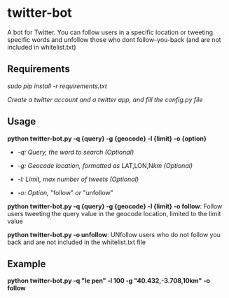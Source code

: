 # twitter-bot
A bot for Twitter. You can follow users in a specific location or tweeting specific words and unfollow those who dont follow-you-back (and are not included in  whitelist.txt)

## Requirements

*sudo pip install -r requirements.txt*

*Create a twitter account and a twitter app, and fill the config.py file*


## Usage

**python twitter-bot.py -q {query} -g {geocode} -l {limit} -o {option}**

- *-q: Query, the word to search (Optional)*

- *-g: Geocode location, formatted as* LAT,LON,N*km (Optional)*

- *-l: Limit, max number of tweets (Optional)*

- *-o: Option,* "follow" *or* "unfollow"

**python twitter-bot.py -q {query} -g {geocode} -l {limit} -o follow**: Follow users tweeting the query value in the geocode location, limited to the limit value

**python twitter-bot.py -o unfollow**: UNfollow users who do not follow you back and are not included in the whitelist.txt file


## Example
**python twitter-bot.py -q "le pen" -l 100 -g "40.432,-3.708,10km" -o follow**
